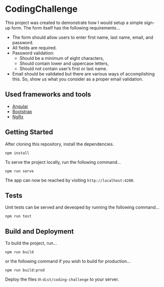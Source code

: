 # CodingChallenge

This project was created to demonstrate how I would setup a simple sign-up form. The form itself has the following requirements...

* The form should allow users to enter first name, last name, email, and password.
* All fields are required.
* Password validation:
  * Should be a minimum of eight characters,
  * Should contain lower and uppercase letters,
  * Should not contain user’s first or last name.
* Email should be validated but there are various ways of accomplishing this. So, show us what you consider as a proper email validation.


## Used frameworks and tools
* [Angular](http://angular.io/)
* [Bootstrap](https://getbootstrap.com/)
* [NgRx](https://ngrx.io/)

## Getting Started

After cloning this repository, install the dependencies.
```
npm install
```

To serve the project locally, run the following command...
```
npm run serve
```

The app can now be reached by visiting `http://localhost:4200`.

## Tests
Unit tests can be served and deveoped by running the following command...
```
npm run test
```

## Build and Deployment

To build the project, run...
```
npm run build
```

or the following command if you wish to build for production...
```
npm run build:prod
```

Deploy the files in `dist/coding-challenge` to your server.
